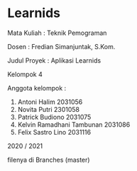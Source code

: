 # Learnids
Mata Kuliah : Teknik Pemograman 

Dosen : Fredian Simanjuntak, S.Kom.

Judul Proyek : Aplikasi Learnids 

Kelompok 4

Anggota kelompok :
  1. Antoni Halim 2031056 
  2. Novita Putri 2301058
  3. Patrick Budiono 2031075
  4. Kelvin Ramadhani Tambunan 2031086
  5. Felix Sastro Lino 2031116
 
2020 / 2021  

filenya di Branches (master)
